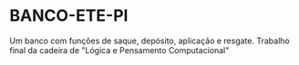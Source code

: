 # BANCO-ETE-PI
Um banco com funções de saque, depósito, aplicação e resgate. Trabalho final da cadeira de "Lógica e Pensamento Computacional"
